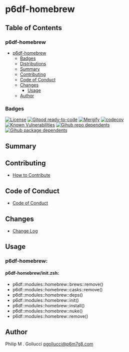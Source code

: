 # p6df-homebrew

## Table of Contents


### p6df-homebrew
- [p6df-homebrew](#p6df-homebrew)
  - [Badges](#badges)
  - [Distributions](#distributions)
  - [Summary](#summary)
  - [Contributing](#contributing)
  - [Code of Conduct](#code-of-conduct)
  - [Changes](#changes)
    - [Usage](#usage)
  - [Author](#author)

### Badges

[![License](https://img.shields.io/badge/License-Apache%202.0-yellowgreen.svg)](https://opensource.org/licenses/Apache-2.0)
[![Gitpod ready-to-code](https://img.shields.io/badge/Gitpod-ready--to--code-blue?logo=gitpod)](https://gitpod.io/#https://github.com/p6m7g8/p6df-homebrew)
[![Mergify](https://img.shields.io/endpoint.svg?url=https://gh.mergify.io/badges/p6m7g8/p6df-homebrew/&style=flat)](https://mergify.io)
[![codecov](https://codecov.io/gh/p6m7g8/p6df-homebrew/branch/master/graph/badge.svg?token=14Yj1fZbew)](https://codecov.io/gh/p6m7g8/p6df-homebrew)
[![Known Vulnerabilities](https://snyk.io/test/github/p6m7g8/p6df-homebrew/badge.svg?targetFile=package.json)](https://snyk.io/test/github/p6m7g8/p6df-homebrew?targetFile=package.json)
[![Gihub repo dependents](https://badgen.net/github/dependents-repo/p6m7g8/p6df-homebrew)](https://github.com/p6m7g8/p6df-homebrew/network/dependents?dependent_type=REPOSITORY)
[![Gihub package dependents](https://badgen.net/github/dependents-pkg/p6m7g8/p6df-homebrew)](https://github.com/p6m7g8/p6df-homebrew/network/dependents?dependent_type=PACKAGE)

## Summary

## Contributing

- [How to Contribute](CONTRIBUTING.md)

## Code of Conduct

- [Code of Conduct](https://github.com/p6m7g8/.github/blob/master/CODE_OF_CONDUCT.md)

## Changes

- [Change Log](CHANGELOG.md)

## Usage

### p6df-homebrew:

#### p6df-homebrew/init.zsh:

- p6df::modules::homebrew::brews::remove()
- p6df::modules::homebrew::casks::remove()
- p6df::modules::homebrew::deps()
- p6df::modules::homebrew::init()
- p6df::modules::homebrew::install()
- p6df::modules::homebrew::nuke()
- p6df::modules::homebrew::remove()



## Author

Philip M . Gollucci <pgollucci@p6m7g8.com>
